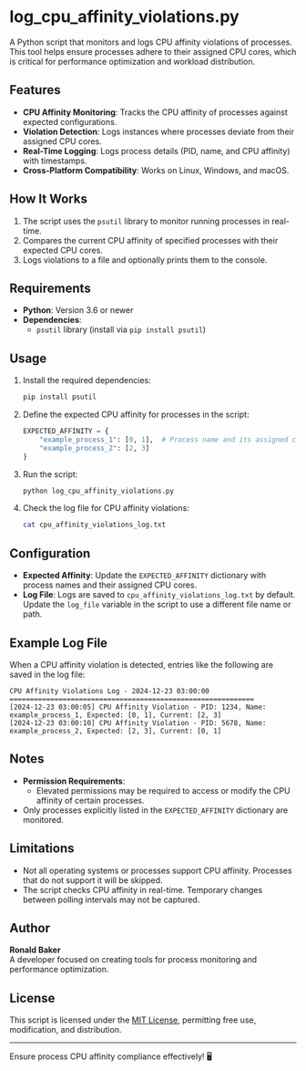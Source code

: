 # log_cpu_affinity_violations.py

A Python script that monitors and logs CPU affinity violations of processes. This tool helps ensure processes adhere to their assigned CPU cores, which is critical for performance optimization and workload distribution.

## Features

- **CPU Affinity Monitoring**: Tracks the CPU affinity of processes against expected configurations.
- **Violation Detection**: Logs instances where processes deviate from their assigned CPU cores.
- **Real-Time Logging**: Logs process details (PID, name, and CPU affinity) with timestamps.
- **Cross-Platform Compatibility**: Works on Linux, Windows, and macOS.

## How It Works

1. The script uses the `psutil` library to monitor running processes in real-time.
2. Compares the current CPU affinity of specified processes with their expected CPU cores.
3. Logs violations to a file and optionally prints them to the console.

## Requirements

- **Python**: Version 3.6 or newer
- **Dependencies**:
  - `psutil` library (install via `pip install psutil`)

## Usage

1. Install the required dependencies:
   ```bash
   pip install psutil
   ```

2. Define the expected CPU affinity for processes in the script:
   ```python
   EXPECTED_AFFINITY = {
       "example_process_1": [0, 1],  # Process name and its assigned cores
       "example_process_2": [2, 3]
   }
   ```

3. Run the script:
   ```bash
   python log_cpu_affinity_violations.py
   ```

4. Check the log file for CPU affinity violations:
   ```bash
   cat cpu_affinity_violations_log.txt
   ```

## Configuration

- **Expected Affinity**: Update the `EXPECTED_AFFINITY` dictionary with process names and their assigned CPU cores.
- **Log File**: Logs are saved to `cpu_affinity_violations_log.txt` by default. Update the `log_file` variable in the script to use a different file name or path.

## Example Log File

When a CPU affinity violation is detected, entries like the following are saved in the log file:

```
CPU Affinity Violations Log - 2024-12-23 03:00:00
============================================================
[2024-12-23 03:00:05] CPU Affinity Violation - PID: 1234, Name: example_process_1, Expected: [0, 1], Current: [2, 3]
[2024-12-23 03:00:10] CPU Affinity Violation - PID: 5678, Name: example_process_2, Expected: [2, 3], Current: [0, 1]
```

## Notes

- **Permission Requirements**:
  - Elevated permissions may be required to access or modify the CPU affinity of certain processes.
- Only processes explicitly listed in the `EXPECTED_AFFINITY` dictionary are monitored.

## Limitations

- Not all operating systems or processes support CPU affinity. Processes that do not support it will be skipped.
- The script checks CPU affinity in real-time. Temporary changes between polling intervals may not be captured.

## Author

**Ronald Baker**  
A developer focused on creating tools for process monitoring and performance optimization.

## License

This script is licensed under the [MIT License](LICENSE), permitting free use, modification, and distribution.

---

Ensure process CPU affinity compliance effectively! 🖥️
```
